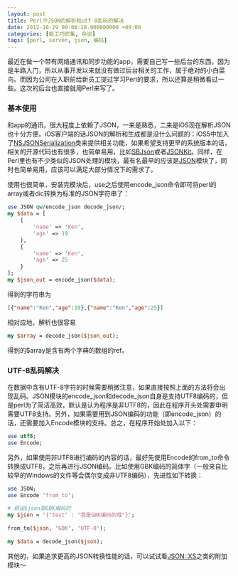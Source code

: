 ```yaml
---
layout: post
title: Perl中JSON的解析和utf-8乱码的解决
date: 2012-10-29 00:08:28.000000000 +09:00
categories: [能工巧匠集, 杂谈]
tags: [perl, server, json, 编码]
---
```


最近在做一个带有网络通讯和同步功能的app，需要自己写一些后台的东西。因为是半路入门，所以从事开发以来就没有做过后台相关的工作，属于绝对的小白菜鸟。而因为公司在入职前给新员工提过学习Perl的要求，所以还算是稍微看过一些。这次的后台也直接就用Perl来写了。

### 基本使用

和app的通讯，很大程度上依赖了JSON，一来是熟悉，二来是iOS现在解析JSON也十分方便。iOS客户端的话JSON的解析和生成都是没什么问题的：iOS5中加入了[NSJSONSerialization](http://developer.apple.com/library/ios/#documentation/Foundation/Reference/NSJSONSerialization_Class/Reference/Reference.html)类来提供相关功能，如果希望支持更早的系统版本的话，相关的开源代码也有很多，也简单易用，比如[SBJson](http://stig.github.com/json-framework/)或者[JSONKit](https://github.com/johnezang/JSONKit)。同样，在Perl里也有不少类似的JSON处理的模块，最有名最早的应该是[JSON](http://search.cpan.org/~makamaka/JSON-2.53/lib/JSON.pm)模块了，同时也简单易用，应该可以满足大部分情况下的需求了。

使用也很简单，安装完模块后，use之后使用encode_json命令即可将perl的array或者dic转换为标准的JSON字符串了：

```perl
use JSON qw/encode_json decode_json/;
my $data = [
    {
        'name' => 'Ken',
        'age' => 19
    },
    {
        'name' => 'Ken',
        'age' => 25
    }
];
my $json_out = encode_json($data);
```

得到的字符串为

```json
[{"name":"Ken","age":19},{"name":"Ken","age":25}]
```

相对应地，解析也很容易

```perl
my $array = decode_json($json_out);
```

得到的$array是含有两个字典的数组的ref。


### UTF-8乱码解决

在数据中含有UTF-8字符的时候需要稍微注意，如果直接按照上面的方法将会出现乱码。JSON模块的encode_json和decode_json自身是支持UTF8编码的，但是perl为了简洁高效，默认是认为程序是非UTF8的，因此在程序开头处需要申明需要UTF8支持。另外，如果需要用到JSON编码的功能（即encode_json）的话，还需要加入Encode模块的支持。总之，在程序开始处加入以下：

```perl
use utf8;
use Encode;
```

另外，如果使用非UTF8进行编码的内容的话，最好先使用Encode的from_to命令转换成UTF8，之后再进行JSON编码。比如使用GBK编码的简体字（一般来自比较早的Windows的文件等会偶尔变成非UTF8编码），先进性如下转换：

```perl
use JSON;
use Encode 'from_to';
 
# 假设$json是GBK编码的
my $json = '{"test" : "我是GBK编码的哦"}';
 
from_to($json, 'GBK', 'UTF-8');
 
my $data = decode_json($json);
```

其他的，如果追求更高的JSON转换性能的话，可以试试看[JSON::XS](http://search.cpan.org/~mlehmann/JSON-XS-2.33/XS.pm)之类的附加模块～
